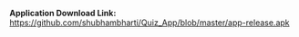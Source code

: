 <b>Application Download Link:</b> https://github.com/shubhambharti/Quiz_App/blob/master/app-release.apk
